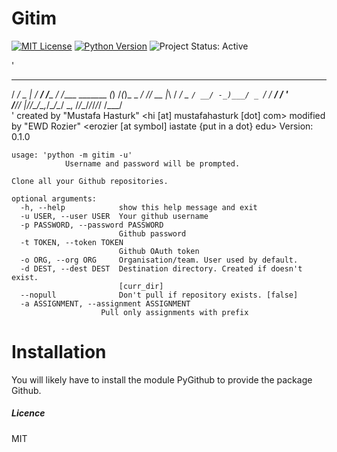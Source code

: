 # Gitim

[![MIT License][License Image]][License]
[![Python Version][Python Image]][Python]
![Project Status: Active][Project Status Image]

'
   _______   ______       __               _ __  _     
  /  _/ _ | / __/ /____ _/ /____ _______ _(_) /_(_)_ _ 
 _/ // __ |_\ \/ __/ _ `/ __/ -_)___/ _ `/ / __/ /  ' \
/___/_/ |_/___/\__/\_,_/\__/\__/    \_, /_/\__/_/_/_/_/
                                   /___/               
'
    created by "Mustafa Hasturk" <hi [at] mustafahasturk [dot] com>
    modified by "EWD Rozier" <erozier [at symbol] iastate {put in a dot} edu>
    Version: 0.1.0

    usage: 'python -m gitim -u'
                Username and password will be prompted.

    Clone all your Github repositories.

    optional arguments:
      -h, --help            show this help message and exit
      -u USER, --user USER  Your github username
      -p PASSWORD, --password PASSWORD
                            Github password
      -t TOKEN, --token TOKEN
                            Github OAuth token
      -o ORG, --org ORG     Organisation/team. User used by default.
      -d DEST, --dest DEST  Destination directory. Created if doesn't exist.
                            [curr_dir]
      --nopull              Don't pull if repository exists. [false]
      -a ASSIGNMENT, --assignment ASSIGNMENT
      	 	     	    Pull only assignments with prefix

# Installation

You will likely have to install the module PyGithub to provide the package Github.

##### Licence
MIT

[License Image]: https://img.shields.io/badge/license-MIT-brightgreen.svg "MIT License"
[License]: https://github.com/muhasturk/gitim/blob/master/LICENSE "MIT License"

[Python Image]: https://img.shields.io/badge/python-3.5-blue.svg "Python Version: 3.5"
[Python]: https://docs.python.org/3.5/whatsnew/changelog.html#python-3-5-0-final "Python 3.5 Changelog" 

[Project Status Image]: https://img.shields.io/badge/project-active-green.svg "Project Status: Active"
